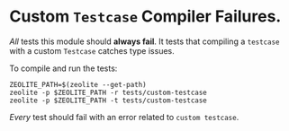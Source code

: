 # Custom `Testcase` Compiler Failures.

_All_ tests this module should **always fail**. It tests that compiling a
`testcase` with a custom `Testcase` catches type issues.

To compile and run the tests:

```shell
ZEOLITE_PATH=$(zeolite --get-path)
zeolite -p $ZEOLITE_PATH -r tests/custom-testcase
zeolite -p $ZEOLITE_PATH -t tests/custom-testcase
```

_Every_ test should fail with an error related to `custom testcase`.
